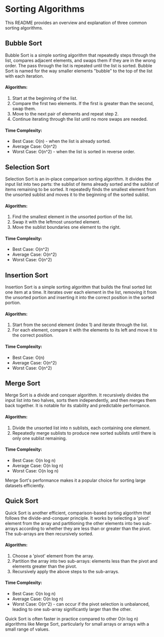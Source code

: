 
<h1>Sorting Algorithms</h1>

<p>This README provides an overview and explanation of three common sorting algorithms.</p>

<h2>Bubble Sort</h2>

<p>Bubble Sort is a simple sorting algorithm that repeatedly steps through the list, compares adjacent elements, and swaps them if they are in the wrong order. The pass through the list is repeated until the list is sorted. Bubble Sort is named for the way smaller elements "bubble" to the top of the list with each iteration.</p>

<h4>Algorithm:</h4>

<ol>
  <li>Start at the beginning of the list.</li>
  <li>Compare the first two elements. If the first is greater than the second, swap them.</li>
  <li>Move to the next pair of elements and repeat step 2.</li>
  <li>Continue iterating through the list until no more swaps are needed.</li>
</ol>

<h4>Time Complexity:</h4>
<ul>
  <li>Best Case: O(n) - when the list is already sorted.</li>
  <li>Average Case: O(n^2)</li>
  <li>Worst Case: O(n^2) - when the list is sorted in reverse order.</li>
</ul>

<h2>Selection Sort</h2>

<p>Selection Sort is an in-place comparison sorting algorithm. It divides the input list into two parts: the sublist of items already sorted and the sublist of items remaining to be sorted. It repeatedly finds the smallest element from the unsorted sublist and moves it to the beginning of the sorted sublist.</p>

<h4>Algorithm:</h4>

<ol>
  <li>Find the smallest element in the unsorted portion of the list.</li>
  <li>Swap it with the leftmost unsorted element.</li>
  <li>Move the sublist boundaries one element to the right.</li>
</ol>

<h4>Time Complexity:</h4>
<ul>
  <li>Best Case: O(n^2)</li>
  <li>Average Case: O(n^2)</li>
  <li>Worst Case: O(n^2)</li>
</ul>

<h2>Insertion Sort</h2>

<p>Insertion Sort is a simple sorting algorithm that builds the final sorted list one item at a time. It iterates over each element in the list, removing it from the unsorted portion and inserting it into the correct position in the sorted portion.</p>

<h4>Algorithm:</h4>

<ol>
  <li>Start from the second element (index 1) and iterate through the list.</li>
  <li>For each element, compare it with the elements to its left and move it to the correct position.</li>
</ol>

<h4>Time Complexity:</h4>
<ul>
  <li>Best Case: O(n)</li>
  <li>Average Case: O(n^2)</li>
  <li>Worst Case: O(n^2)</li>
</ul>

<h2>Merge Sort</h2>

<p>Merge Sort is a divide and conquer algorithm. It recursively divides the input list into two halves, sorts them independently, and then merges them back together. It is notable for its stability and predictable performance.</p>

<h4>Algorithm:</h4>

<ol>
  <li>Divide the unsorted list into n sublists, each containing one element.</li>
  <li>Repeatedly merge sublists to produce new sorted sublists until there is only one sublist remaining.</li>
</ol>

<h4>Time Complexity:</h4>
<ul>
  <li>Best Case: O(n log n)</li>
  <li>Average Case: O(n log n)</li>
  <li>Worst Case: O(n log n)</li>
</ul>

<p>Merge Sort's performance makes it a popular choice for sorting large datasets efficiently.</p>

<h2>Quick Sort</h2>

<p>Quick Sort is another efficient, comparison-based sorting algorithm that follows the divide-and-conquer principle. It works by selecting a 'pivot' element from the array and partitioning the other elements into two sub-arrays according to whether they are less than or greater than the pivot. The sub-arrays are then recursively sorted.</p>

<h4>Algorithm:</h4>

<ol>
  <li>Choose a 'pivot' element from the array.</li>
  <li>Partition the array into two sub-arrays: elements less than the pivot and elements greater than the pivot.</li>
  <li>Recursively apply the above steps to the sub-arrays.</li>
</ol>

<h4>Time Complexity:</h4>
<ul>
  <li>Best Case: O(n log n)</li>
  <li>Average Case: O(n log n)</li>
  <li>Worst Case: O(n^2) - can occur if the pivot selection is unbalanced, leading to one sub-array significantly larger than the other.</li>
</ul>

<p>Quick Sort is often faster in practice compared to other O(n log n) algorithms like Merge Sort, particularly for small arrays or arrays with a small range of values.</p>

